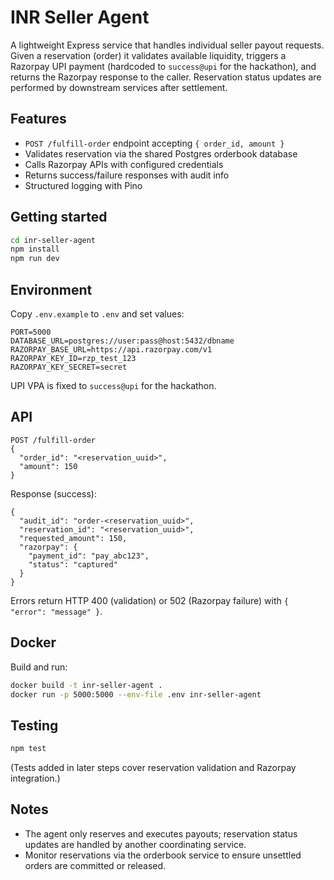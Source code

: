 # INR Seller Agent

A lightweight Express service that handles individual seller payout requests. Given a reservation (order) it validates available liquidity, triggers a Razorpay UPI payment (hardcoded to `success@upi` for the hackathon), and returns the Razorpay response to the caller. Reservation status updates are performed by downstream services after settlement.

## Features
- `POST /fulfill-order` endpoint accepting `{ order_id, amount }`
- Validates reservation via the shared Postgres orderbook database
- Calls Razorpay APIs with configured credentials
- Returns success/failure responses with audit info
- Structured logging with Pino

## Getting started
```bash
cd inr-seller-agent
npm install
npm run dev
```

## Environment
Copy `.env.example` to `.env` and set values:
```
PORT=5000
DATABASE_URL=postgres://user:pass@host:5432/dbname
RAZORPAY_BASE_URL=https://api.razorpay.com/v1
RAZORPAY_KEY_ID=rzp_test_123
RAZORPAY_KEY_SECRET=secret
```
UPI VPA is fixed to `success@upi` for the hackathon.

## API
```
POST /fulfill-order
{
  "order_id": "<reservation_uuid>",
  "amount": 150
}
```

Response (success):
```
{
  "audit_id": "order-<reservation_uuid>",
  "reservation_id": "<reservation_uuid>",
  "requested_amount": 150,
  "razorpay": {
    "payment_id": "pay_abc123",
    "status": "captured"
  }
}
```

Errors return HTTP 400 (validation) or 502 (Razorpay failure) with `{ "error": "message" }`.

## Docker
Build and run:
```bash
docker build -t inr-seller-agent .
docker run -p 5000:5000 --env-file .env inr-seller-agent
```

## Testing
```bash
npm test
```
(Tests added in later steps cover reservation validation and Razorpay integration.)

## Notes
- The agent only reserves and executes payouts; reservation status updates are handled by another coordinating service.
- Monitor reservations via the orderbook service to ensure unsettled orders are committed or released.
